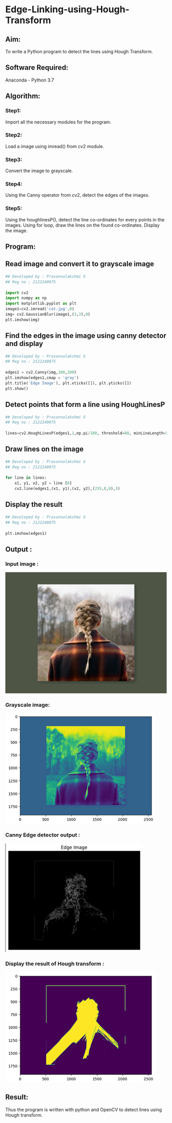 # Edge-Linking-using-Hough-Transform
## Aim:
To write a Python program to detect the lines using Hough Transform.

## Software Required:
Anaconda - Python 3.7

## Algorithm:
### Step1:
Import all the necessary modules for the program.

### Step2:
Load a image using imread() from cv2 module.

### Step3:
Convert the image to grayscale.

### Step4:
Using the Canny operator from cv2, detect the edges of the images.

### Step5:
Using the houghlinesP(), detect the line co-ordinates for every points in the images. Using for loop, draw the lines on the found co-ordinates.
Display the image.


## Program:

## Read image and convert it to grayscale image
```Python
## Developed by : Prasannalakshmi G
## Reg no : 2122240075

import cv2
import numpy as np
import matplotlib.pyplot as plt
image1=cv2.imread('cat.jpg',0)
img= cv2.GaussianBlur(image1,(3,3),0)
plt.imshow(img)
```

## Find the edges in the image using canny detector and display
```Python
## Developed by : Prasannalakshmi G
## Reg no : 2122240075

edges1 = cv2.Canny(img,100,200)
plt.imshow(edges1,cmap = 'gray')
plt.title('Edge Image'), plt.xticks([]), plt.yticks([])
plt.show()
```


## Detect points that form a line using HoughLinesP
```Python
## Developed by : Prasannalakshmi G
## Reg no : 2122240075

lines=cv2.HoughLinesP(edges1,1,np.pi/180, threshold=80, minLineLength=50,maxLineGap=250)
```

## Draw lines on the image
```Python
## Developed by : Prasannalakshmi G
## Reg no : 2122240075

for line in lines:
    x1, y1, x2, y2 = line [0] 
    cv2.line(edges1,(x1, y1),(x2, y2),(255,0,0),3)
```

## Display the result
```Python
## Developed by : Prasannalakshmi G
## Reg no : 2122240075

plt.imshow(edges1)

```
## Output :

### Input image :

![OUTPUT](./taylor.webp)

### Grayscale image:

![OUTPUT](./t1.png)

### Canny Edge detector output :

![OUTPUT](./t2.png)


### Display the result of Hough transform :

![OUTPUT](./t3.png)


## Result:
Thus the program is written with python and OpenCV to detect lines using Hough transform. 
